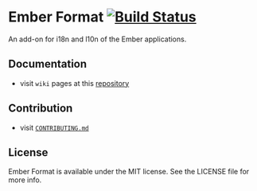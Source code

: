 # Ember Format [![Build Status](https://travis-ci.org/bobisjan/ember-format.svg?branch=master)](https://travis-ci.org/bobisjan/ember-format)

An add-on for i18n and l10n of the Ember applications.

## Documentation

* visit `wiki` pages at this [repository](https://github.com/bobisjan/ember-format/wiki)

## Contribution

* visit [`CONTRIBUTING.md`](https://github.com/bobisjan/ember-format/blob/master/CONTRIBUTING.md)

## License

Ember Format is available under the MIT license. See the LICENSE file for more info.
